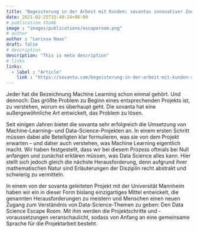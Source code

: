 ```yaml
---
title: "Begeisterung in der Arbeit mit Kunden: sovantas innovativer Zugang zu Data-Science-Projekten"
date: 2021-02-25T15:40:24+06:00
# publication thumb
image : "images/publications/escaperoom.png"
# author
author : "Larissa Haas"
draft: false
# description
description: "This is meta description"
# links
links:
  - label : "Article"
    link : "https://sovanta.com/begeisterung-in-der-arbeit-mit-kunden-sovantas-innovativer-zugang-zu-data-science-projekten/"
---
```


Jeder hat die Bezeichnung Machine Learning schon einmal gehört. Und dennoch: Das größte Problem zu Beginn eines entsprechenden Projekts ist, zu verstehen, worum es überhaupt geht. Die sovanta hat eine außergewöhnliche Art entwickelt, das Problem zu lösen.

Seit einigen Jahren bietet die sovanta sehr erfolgreich die Umsetzung von Machine-Learning– und Data-Science-Projekten an. In einem ersten Schritt müssen dabei alle Beteiligten klar formulieren, was sie von dem Projekt erwarten – und daher auch verstehen, was Machine Learning eigentlich macht. Wir haben festgestellt, dass wir bei diesem Prozess oftmals bei Null anfangen und zunächst erklären müssen, was Data Science alles kann. Hier stellt sich jedoch gleich die nächste Herausforderung, denn aufgrund ihrer mathematischen Natur sind Erläuterungen der Disziplin recht abstrakt und schwierig zu vermitteln.

In einem von der sovanta geleiteten Projekt mit der Universität Mannheim haben wir ein in dieser Form bislang einzigartiges Mittel entwickelt, die genannten Herausforderungen zu meistern und Menschen einen neuen Zugang zum Verständnis von Data-Science-Themen zu geben: Den Data Science Escape Room. Mit ihm werden die Projektschritte und -voraussetzungen veranschaulicht, sodass von Anfang an eine gemeinsame Sprache für die Projektarbeit besteht.
